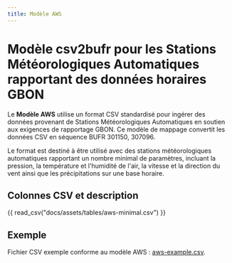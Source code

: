 ```yaml
---
title: Modèle AWS
---
```


# Modèle csv2bufr pour les Stations Météorologiques Automatiques rapportant des données horaires GBON

Le **Modèle AWS** utilise un format CSV standardisé pour ingérer des données provenant de Stations Météorologiques Automatiques en soutien aux exigences de rapportage GBON. Ce modèle de mappage convertit les données CSV en séquence BUFR 301150, 307096.

Le format est destiné à être utilisé avec des stations météorologiques automatiques rapportant un nombre minimal de paramètres, incluant la pression, la température et l'humidité de l'air, la vitesse et la direction du vent ainsi que les précipitations sur une base horaire.

## Colonnes CSV et description

{{ read_csv("docs/assets/tables/aws-minimal.csv") }}

## Exemple

Fichier CSV exemple conforme au modèle AWS : [aws-example.csv](./../../sample-data/aws-example.csv).